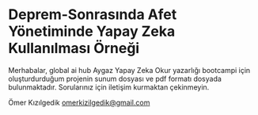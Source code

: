 # Deprem-Sonrasında Afet Yönetiminde Yapay Zeka Kullanılması Örneği

Merhabalar, global ai hub Aygaz Yapay Zeka Okur yazarlığı bootcampi için oluşturdurduğum projenin sunum dosyası ve pdf formatı dosyada bulunmaktadır.
Sorularınız için iletişim kurmaktan çekinmeyin.

Ömer Kızılgedik
omerkizilgedik@gmail.com
